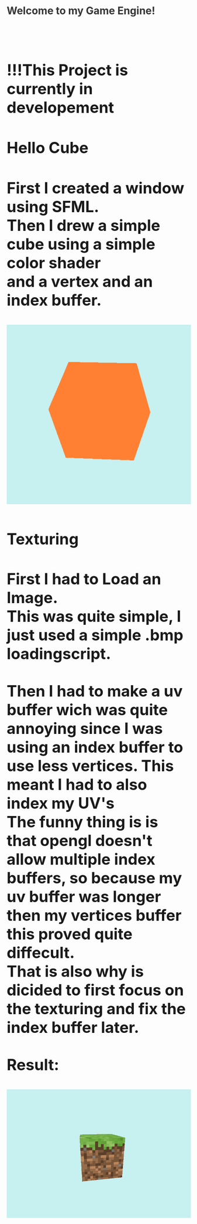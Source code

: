 <div id="project-mechanic-tab" class="project-mechanics-tab">
<h1 style="color: #363636; cursor:pointer; padding-bottom:1.5vh;" onclick="button();">Welcome to my Game Engine!<h1/>
<div id="project-mechanic-info-tab">
<h2>!!!This Project is currently in developement<h2/>
  
  <h2 >Hello Cube<h2/>
  <p>First I created a window using SFML.<br>
    Then I drew a simple cube using a simple color shader<br> and a vertex and an index buffer.<p/>
  <img src="https://raw.githubusercontent.com/26583/RedHeadGameEngine/master/documentation/RHGEturning-cube.gif"/>
  <h2 >Texturing<h2/>
    <p>First I had to Load an Image.<br>
      This was quite simple, I just used a simple .bmp loadingscript.<br>
      <br>
      Then I had to make a uv buffer wich was quite annoying since I was using an index buffer to use less vertices. This meant I had to also index my UV's<br>
      The funny thing is is that opengl doesn't allow multiple index buffers, so because my uv buffer was longer then my vertices buffer this proved quite diffecult.<br>
      That is also why is dicided to first focus on the texturing and fix the index buffer later.
      <br><br>Result:     
    <p/>
<img src="https://raw.githubusercontent.com/26583/RedHeadGameEngine/master/documentation/TurningMineGrass.gif"/>
    </div>
   </div>
